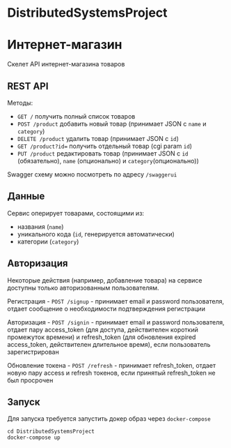 # DistributedSystemsProject

# Интернет-магазин
Скелет API интернет-магазина товаров

## REST API
Методы:
* `GET /` получить полный список товаров
* `POST /product` добавить новый товар (принимает JSON с `name` и `category`)
* `DELETE /product` удалить товар (принимает JSON с `id`)
* `GET /product?id=` получить отдельный товар (cgi param `id`)
* `PUT /product` редактировать товар (принимает JSON с `id` (обязательно), `name` (опционально) и `category`(опционально))

Swagger схему можно посмотреть по адресу `/swaggerui`

## Данные
Сервис оперирует товарами, состоящими из:
- названия (`name`)
- уникального кода (`id`, генерируется автоматически)
- категории (`category`)

## Авторизация
Некоторые действия (например, добавление товара) на сервисе доступны только авторизованным пользователям.

Регистрация - `POST /signup` - принимает email и password пользователя, отдает сообщение о необходимости подтверждения регистрации

Авторизация - `POST /signin` - принимает email и password пользователя, отдает пару access_token (для доступа, действителен короткий промежуток времени) и refresh_token (для обновления expired access_token, действителен длительное время), если пользователь зарегистрирован

Обновление токена - `POST /refresh` - принимает refresh_token, отдает новую пару access и refresh токенов, если принятый refresh_token не был просрочен

## Запуск
Для запуска требуется запустить докер образ через `docker-compose`

```
cd DistributedSystemsProject
docker-compose up
```
